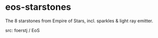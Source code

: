 # eos-starstones

The 8 starstones from Empire of Stars, incl. sparkles & light ray emitter.

src: foerstj / EoS
